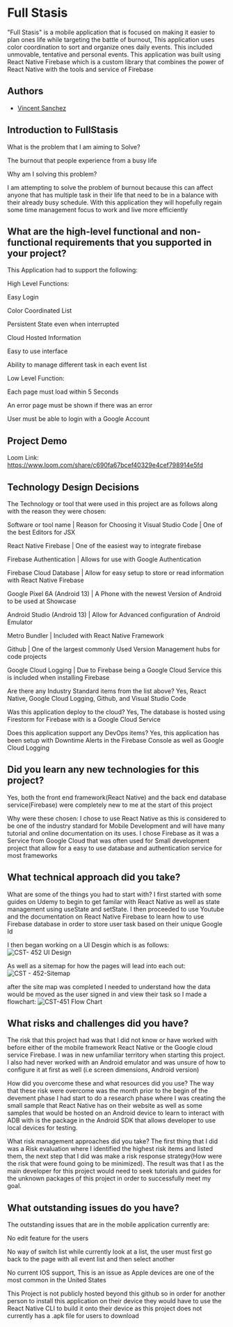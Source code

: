 
# Full Stasis

"Full Stasis" is a mobile application that is focused on making it easier to plan ones life while targeting the battle of burnout, This application uses color coordination to sort and organize ones daily events. This included unmovable, tentative and personal events. This application was built using React Native Firebase which is a custom library that combines the power of React Native with the tools and service of Firebase




## Authors

- [Vincent Sanchez](https://www.github.com/ironson22)


## Introduction to FullStasis

What is the problem that I am aiming to Solve?

The burnout that people experience from a busy life

Why am I solving this problem?

I am attempting to solve the problem of burnout because this can affect anyone that has multiple task in their life that need to be in a balance with their already busy schedule. With this application they will hopefully regain some time management focus to work and live more efficiently
## What are the high-level functional and non-functional requirements that you supported in your project?

This Application had to support the following:

High Level Functions:

Easy Login

Color Coordinated List

Persistent State even when interrupted

Cloud Hosted Information

Easy to use interface

Ability to manage different task in each event list

Low Level Function:

Each page must load within 5 Seconds

An error page must be shown if there was an error

User must be able to login with a Google Account
## Project Demo

Loom Link: https://www.loom.com/share/c690fa67bcef40329e4cef798914e5fd
## Technology Design Decisions

The Technology or tool that were used in this project are as follows along with the reason they were chosen:

Software or tool name | Reason for Choosing it
Visual Studio Code | One of the best Editors for JSX

React Native Firebase | One of the easiest way to integrate firebase

Firebase Authentication | Allows for use with Google Authentication

Firebase Cloud Database | Allow for easy setup to store or read information with React Native Firebase

Google Pixel 6A (Android 13) | A Phone with the newest Version of Android to be used at Showcase

Android Studio (Android 13) | Allow for Advanced configuration of Android Emulator

Metro Bundler | Included with React Native Framework

Github | One of the largest commonly Used Version Management hubs for code projects

Google Cloud Logging | Due to Firebase being a Google Cloud Service this is included when installing Firebase

Are there any Industry Standard items from the list above?
Yes, React Native, Google Cloud Logging, Github, and Visual Studio Code

Was this application deploy to the cloud?
Yes, The database is hosted using Firestorm for Firebase with is a Google Cloud Service

Does this application support any DevOps items?
Yes, this application has been setup with Downtime Alerts in the Firebase Console as well as Google Cloud Logging

## Did you learn any new technologies for this project?
Yes, both the front end framework(React Native) and the back end database service(Firebase) were completely new to me at the start of this project

Why were these chosen: 
I chose to use React Native as this is considered to be one of the industry standard for Mobile Development and will have many tutorial and online documentation on its uses. I chose Firebase as it was a Service from Google Cloud that was often used for Small development project that allow for a easy to use database and authentication service for most frameworks
## What technical approach did you take?

What are some of the things you had to start with?
I first started with some guides on Udemy to begin to get familar with React Native as well as state management using useState and setState. I then proceeded to use Youtube and the documentation on React Native Firebase to learn how to use Firebase database in order to store user task based on their unique Google Id

I then began working on a UI Desgin which is as follows:
![CST- 452 UI Design](https://user-images.githubusercontent.com/5006228/235368397-e1d94059-e05e-4677-8070-9278f1293968.jpg)

As well as a sitemap for how the pages will lead into each out:
![CST - 452-Sitemap](https://user-images.githubusercontent.com/5006228/235368362-2cbb789f-041b-4d7f-a4c6-aebd7451b8ae.jpeg)

after the site map was completed I needed to understand how the data would be moved as the user signed in and view their task so I made a flowchart:
![CST-451 Flow Chart](https://user-images.githubusercontent.com/5006228/235368427-a14c6091-c39e-4255-9514-0717e35657c9.jpg)
## What risks and challenges did you have?
The risk that this project had was that I did not know or have worked with before either of the mobile framework React Native or the Google cloud service Firebase. I was in new unfamiliar territory when starting this project. I also had never worked with an Android emulator and was unsure of how to configure it at first as well (i.e screen dimensions, Android version)


How did you overcome these and what resources did you use?
The way that these risk were overcome was the month prior to the begin of the devement phase I had start to do a research phase where I was creating the small sample that React Native has on their website as well as some samples that would be hosted on an Android device to learn to interact with ADB with is the package in the Android SDK that allows developer to use local devices for testing. 

What risk management approaches did you take?
The first thing that I did was a Risk evaluation where I identified the highest risk items and listed them, the next step that I did was make a risk response strategy(How were the risk that were found going to be minimized). The result was that I as the main developer for this project would need to seek tutorials and guides for the unknown packages of this project in order to successfully meet my goal.
## What outstanding issues do you have?

The outstanding issues that are in the mobile application currently are:

No edit feature for the users

No way of switch list while currently look at a list, the user must first go back to the page with all event list and then select another

No current IOS support, This is an issue as Apple devices are one of the most common in the United States

This Project is not publicly hosted beyond this github so in order for another person to install this application on their device they would have to use the React Native CLI to build it onto their device as this project does not currently has a .apk file for users to download
